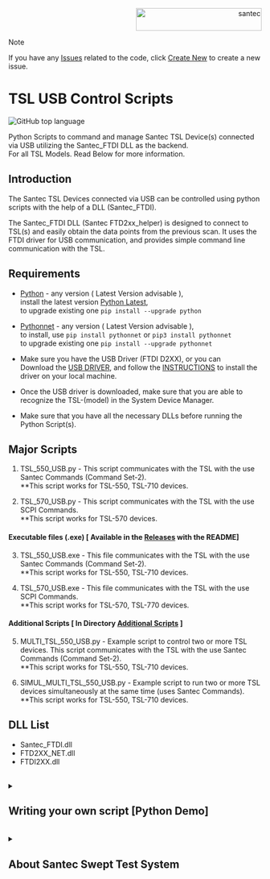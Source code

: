 <p align="right"> <a href="https://www.santec.com/jp/" target="_blank" rel="noreferrer"> <img src="https://www.santec.com/dcms_media/image/common_logo01.png" alt="santec" 
  width="250" height="45"/> </a> </p>

> [!NOTE]
> If you have any [Issues](https://github.com/santec-corporation/TSL_USB_Control_Scripts/issues) related to the code, click [Create New](https://github.com/santec-corporation/TSL_USB_Control_Scripts/issues/new) to create a new issue. 


<h1>TSL USB Control Scripts</h1>

![GitHub top language](https://img.shields.io/github/languages/top/santec-corporation/TSL_USB_Control_Scripts?color=blue)

Python Scripts to command and manage Santec TSL Device(s) connected via USB utilizing the Santec_FTDI DLL as the backend. <br>
For all TSL Models. Read Below for more information.


<h2>Introduction</h2>

The Santec TSL Devices connected via USB can be controlled using python scripts with the help of a DLL (Santec_FTDI).

The Santec_FTDI DLL (Santec FTD2xx_helper) is designed to connect to TSL(s) and easily obtain the data points from the previous scan. It uses the FTDI driver for USB communication, and provides simple command line communication with the TSL.


<h2>Requirements</h2>

  - [Python](https://www.python.org/) - any version ( Latest Version advisable ), <br>
    install the latest version [Python Latest](https://www.python.org/downloads/), <br>
    to upgrade existing one ``` pip install --upgrade python ```

  - [Pythonnet](https://pypi.org/project/pythonnet/) - any version ( Latest Version advisable ), <br>
    to install, use ``` pip install pythonnet ``` or ``` pip3 install pythonnet ``` <br>
    to upgrade existing one ```pip install --upgrade pythonnet```

  - Make sure you have the USB Driver (FTDI D2XX), or you can<br>
    Download the [USB DRIVER](https://downloads.santec.com/files/downloadfile/6dbd36cd-a29e-4ca0-a894-8ba4e4fdf0c5), and follow the [INSTRUCTIONS](https://github.com/santec-corporation/TSL_USB_Control_Scripts/blob/ea5c7f016f391d65151b16d61111f892415adb49/DLL/USB_Driver_Installation.pdf) to install the driver on your local machine.

  - Once the USB driver is downloaded, make sure that you are able to recognize the TSL-(model) in the System Device Manager.

  - Make sure that you have all the necessary DLLs before running the Python Script(s).



<h2>Major Scripts</h2>

  1) TSL_550_USB.py  -  This script communicates with the TSL with the use Santec Commands (Command Set-2). <br>
**This script works for TSL-550, TSL-710 devices.

  2) TSL_570_USB.py  -  This script communicates with the TSL with the use SCPI Commands. <br>
**This script works for TSL-570 devices.


  #### Executable files (.exe)  [ Available in the [Releases](https://github.com/santec-corporation/TSL_USB_Control_Scripts/releases) with the README]
  3) TSL_550_USB.exe  -  This file communicates with the TSL with the use Santec Commands (Command Set-2). <br>
**This script works for TSL-550, TSL-710 devices.

  4) TSL_570_USB.exe  -  This file communicates with the TSL with the use SCPI Commands. <br>
**This script works for TSL-570, TSL-770 devices.


  #### Additional Scripts [ In Directory [Additional Scripts](https://github.com/santec-corporation/TSL_USB_Control_Scripts/tree/89912792db0268fdf18e949810e1efa820066026/Additional%20Scripts) ]
  
  5) MULTI_TSL_550_USB.py  -  Example script to control two or more TSL devices. This script communicates with the TSL with the use Santec Commands (Command Set-2). <br>
**This script works for TSL-550, TSL-710 devices.

  6) SIMUL_MULTI_TSL_550_USB.py  -  Example script to run two or more TSL devices simultaneously at the same time (uses Santec Commands). <br>
**This script works for TSL-550, TSL-710 devices.


<h2>DLL List</h2>

  - Santec_FTDI.dll
  - FTD2XX_NET.dll
  - FTDI2XX.dll
<br>

<details>
<summary><h2>Writing your own script [Python Demo]</h2> </summary>

1) Make sure that the DLL directory containing all the three DLLs in the same directory as your script.
2) Basic Imports, 
    ```python
    import clr      # Using the 'pythonnet' package, which provides Python bindings for .NET
    import sys      # Using sys to modify the import path to include a specific directory (assembly_path)
    ```
    
3) Accessing the DLL,
    ```python
    assembly_path = r".\DLL"                                                
    sys.path.append(assembly_path)
    ref = clr.AddReference(r"Santec_FTDI")
    ```

4) Importing the namespace and creating an instance to the main class,
    ```python
    import Santec_FTDI as ftdi              # Santec_FTDI is the main namespace
    
    TSL = ftdi.FTD2xx_helper()              # TSL is an instance to the class FTD2xx_helper
    ```

5) To print the list of connected TSLs with their information (mainly Serial Number),
    Using the properties of the DLL (check the README of the DLL directory for more info)
    ```python
    for i in range(TSL.numDevices):
        print("Device Index: {}".format(i))
        print("Type: {}".format(TSL.ftdiDeviceList[i].Type))
        print("ID: {:x}".format(TSL.ftdiDeviceList[i].ID))
        print("Location ID: {:x}".format(TSL.ftdiDeviceList[i].LocId))
        print("Serial Number: {}".format(TSL.ftdiDeviceList[i].SerialNumber))
        print("Description: {}".format(TSL.ftdiDeviceList[i].Description))
        print("")
    ```

6) Creating a new instance to initialize and control the specific TSL device by passing the Serial Number as a parameter,
    ```python
    TSL = ftdi.FTD2xx_helper('15070009')        # Replace the with the Instrument Serial Number
    ```
    If you have more than one TSL connected,
    ```python
    TSL1 = ftdi.FTD2xx_helper('15070009')       # Replace the with the Instrument Serial Number
    TSL2 = ftdi.FTD2xx_helper('18060009')       # Replace the with the Instrument Serial Number
    .
    .
    TSLn = ftdi.FTD2xx_helper('00000000')
    ```

7) Use Query() method for querying or reading from the TSL by passing in the instrument command,
    ```python
    TSL.Query('*IDN?')                 # Outputs: SANTEC TSL-(ModelNo.), Serial Number, Version Number
    ```
    
    Moreover, for specifically querying or reading the device identification information, you can use the below method,
    ```python
    TSL.QueryIdn()                     # Outputs: SANTEC TSL-(ModelNo.), Serial Number, Version Number
    ```

8) Use Write() method for writing to the TSL,
    ```python
    TSL.Write('OP10')                   # Sets the Output power of TSL to 10dBm(or mW)
    ```

9) Reading the Wavelength data from the TSL, <br>

 - For TSL-550, TSL-710, using the GetAllDataPointsFromLastScan_SantecCommand() method,
    ```python
    Wavelength = [i/10000 for i in TSL.GetAllDataPointsFromLastScan_SantecCommand()]          
    print('\nWavelength data of TSL: \n', Wavelength)
    
    # Outputs: 
   Wavelength data of TSL:
   [1500.002, 1500.0958, 1500.2018,........, 1600]
    ```
- For TSL-570, using the GetAllDataPointsFromLastScan_SCPICommand() method,
    ```python
    Wavelength = [i/10000 for i in TSL.GetAllDataPointsFromLastScan_SCPICommand()]          
    print('\nWavelength data of TSL: \n', Wavelength)
    
    # Outputs: 
  Wavelength data of TSL:
  [1500.002, 1500.0958, 1500.2018,........, 1600]
    ```
  
9) To close the USB connection through the FTDI driver, any future commands sent will throw an exception, as the connection is closed,
    ```python
    TSL.CloseUSBConnection()
    ```
  </details> 
  
<br>
<details>
<summary><h2>About Santec Swept Test System</h2></summary>

### What is STS IL PDL ?
  The Swept Test System is the photonic solution by santec Corp. to perform Wavelength 
  Dependent Loss characterization of passive optical devices.
  It consists of:
  - A light source: santec’s Tunable Semiconductor Laser (TSL);
  - A power meter: santec’s Multi-port Power Meter (MPM);
   

### For more information on Swept Test System [CLICK HERE](https://inst.santec.com/products/componenttesting/sts)
</details>


